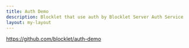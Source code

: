 ```yaml
---
title: Auth Demo
description: Blocklet that use auth by Blocklet Server Auth Service
layout: my-layout
---
```


<SampleInfo sampleName="auth-demo" />

https://github.com/blocklet/auth-demo
